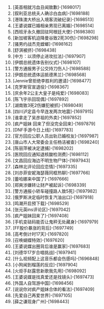 
1. [英首相就污血丑闻致歉]-[1698017]
1. [叙利亚总统夫人确诊白血病]-[1698188]
1. [港珠澳大桥出入境客流破纪录]-[1698513]
1. [王婆说媒已婚相亲男现已离婚]-[1698514]
1. [西班牙永久撤回驻阿根廷大使]-[1698380]
1. [新加坡客机迫降曼谷致2死30伤]-[1698298]
1. [骚男约战杰克螳螂]-[1698162]
1. [舒淇被挤]-[1698438]
1. [中方：以须停止进攻拉法]-[1697907]
1. [伊朗总统遗体告别仪式]-[1698107]
1. [警方通报男子公交持刀伤人]-[1698588]
1. [伊朗总统遗体运抵德黑兰]-[1698568]
1. [Jennie曾拒绝李胜利的邀请]-[1698477]
1. [克罗斯官宣退役]-[1698367]
1. [庆余年2公主大皇子是纯爱]-[1698083]
1. [陈飞宇杀回现偶]-[1697892]
1. [湖南致3死2伤嫌犯被抓]-[1698049]
1. [四川泸定县今早连发两次地震]-[1697915]
1. [谁拿走了吴彦祖的外卖]-[1697852]
1. [疯产姐妹 回来了但没完全回来]-[1697879]
1. [DNF手游今日上线]-[1697783]
1. [官方回应公职人员出轨已婚校友]-[1697987]
1. [唐山市人大常委会主任杨洁被查]-[1698240]
1. [陈丽萍被决定逮捕]-[1698202]
1. [医院回应通知退核酸检测费]-[1698112]
1. [文昌回应海边不明生物尸体]-[1697943]
1. [森林北评论回应恋情]-[1697335]
1. [刘亦菲安妮海瑟薇同框热聊]-[1697766]
1. [蕾哈娜来中国了]-[1697666]
1. [郑爽涉嫌转让财产被起诉]-[1698339]
1. [警方通报小轿车碰撞路人致5死]-[1697982]
1. [俄罗斯决定临时恢复汽油出口]-[1697918]
1. [鸣潮开启预下载]-[1698529]
1. [张元英ins评论区]-[1697042]
1. [疯产姐妹回来了]-[1697408]
1. [手机变砝码能否让鬼秤无处藏身]-[1697979]
1. [FF股价暴涨的背后]-[1697749]
1. [高考倒计时17天]-[1697820]
1. [召唤蝴蝶特效]-[1697620]
1. [王婆说媒出圈背后谁是赢家]-[1697683]
1. [刘德华17岁合唱挑战]-[1697941]
1. [什么视频配上这音乐都会伤感吗]-[1696848]
1. [小狗闻到榴莲的反应]-[1697904]
1. [火炬手赵露思新歌我先用]-[1698092]
1. [王婆说媒是找真爱还是找镜头]-[1697473]
1. [外国人自驾游中国]-[1698456]
1. [说说你对疯产姐妹合体的看法]-[1697409]
1. [先爱自己再爱世界]-[1697105]
1. [薛之谦现身广州]-[1698443]